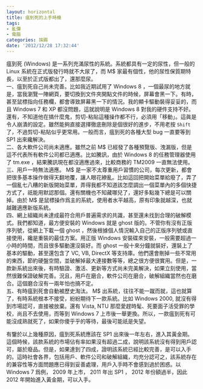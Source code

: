 ```yaml
---
layout: horizontal
title: 瘟到死的上手時機
tags:
- 亂彈
- 電腦
categories: 挨踢
date: '2012/12/28 17:32:44'
---
```

瘟到死 (Windows) 是一系列充滿尿性的系統。系統都具有一定的尿性，但一般的 Linux 系統在正式版發行時就不大尿了，而 M$ 家最有個性，他的尿性保質期特長，以至於正式版都出了，還那麼尿。  
一、瘟到死自己尚未完善。比如我近期試用了 Windows 8 ，一個最尿的地方就是，當我瀏覽一陣網頁，要切換到文件夾開點文件的時候，屏幕會黑一下。有時，甚至鼠標指向任務欄，都會導致屏幕黑一下的情況。我的顯卡驅動裝得妥妥的，而且 Windows 7 和 XP 都沒問題，這就說明是 Windows 8 對我的硬件支持不好。還有，不知道他在搞什麼鬼，剪切-粘貼這種操作都不行，必須用「移動」。這眞是令人崩潰的設定。雖然能夠直接選擇徹底刪除是個很好的進步，不用老按 `Shift` 了，不過剪切-粘貼似乎更常用。一般而言，瘟到死的各種大型 bug 一直要等到 SP1 出來纔解決。    
二、各大軟件公司尚未適應。雖然之前 M$ 已經發了各種預覽版、洩漏版，但是這不代表所有軟件公司都已適應。比如騰訊，由於 Windows 8 的任務管理器使用了 tm.exe ，結果騰訊現在都沒適應過來，比較商務的 TM2009 一直無法使用。  
三、用戶一時無法適應。 M$ 是一家不太尊重用戶習慣的公司，每次更新，都會把很多基本操作做得天翻地覆，讓人眼花繚亂。比如這回把開始菜單給廢了，弄了一個亂七八糟的新版開始菜單，弄得我都不知道該怎麼調出一個菜單內的多個快捷方式了，祇能用默認那個。還有關機也不知藏哪兒了，還好多點幾下總是可以關掉。由於 M$ 是鼠標操作爲主的系統，使用者水平越高，原有印象就越深，也就越難適應新版系統。  
四、網上組織尚未達成最符合用戶普遍需求的共識，甚至還未找到合理的破解模式。我們都知道，最方便安裝的 Windows 就是 ghost 版的。不管你有沒有正版序列號，從網上下載一個 ghost ，然後根據個人情況輸入自己的正版序列號或直接使用，纔是重裝的最佳方案。用正版 Windows 安裝碟來安裝，一般需要超過一小時的時間，而且很多驅動還沒裝好。而 ghost 一般十來分鐘就裝好，還裝上了基本的驅動，甚至還包含了 VC, VB, DirectX 等支持庫。他們還會刪掉一些不常用的東西，節約硬盤空間，並破解掉最大連接數等等，總之很方便很實用。但是，一款新系統出來後，有時驗證、激活、更新等方式尚未完美解決，如果立刻使用，當然很難保證破解完善。況且，用戶在磨合，軟件公司在磨合，破解組織當然也在磨合。這個磨合沒有一兩年怕也搞不定。  
五、有時瘟到死會自動被歷史淘汰。 M$ 出系統，往往不能一蹴而就，這也就算了，有時系統根本不接受，紛紛期待下一款系統。比如 Windows 2000, 就沒有得到市場認可，直接被放棄。還有 Vista, NTU 那麼愛趕時髦、死要面子活受罪的學校，尚且不去使用，而等到 Windows 7 上市後一舉更換。所以，一款瘟到死有可能沒成熟就死了，如果你傻乎乎的等待，最後可能祇是失望。  
  
有鑒於以上幾種原因，瘟到死系統應該在 SP1 出來後一年左右，進入其黃金期。這個時候，該款系統的市場佔有率如果沒有超過二成，說明該系統沒有得到用戶認可，屬於廢品。但是，如果達到了四成，證明該系統已經比較完善，是可以入手的。這時社會各界，包括用戶、軟件公司和破解組織，均充分認可之，該系統存在的兼容性等方面問題應已得到妥善處理，用戶入手時不會感到過於困惑。以 Windows 7 爲例， 2009 年上市， 2011 年出 SP1 ， 2012 年份額過半，因此 2012 年開始進入黃金期，可以入手。